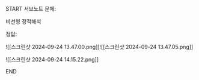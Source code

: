 START
서브노트
문제:

비선형 정적해석 

정답:

![[스크린샷 2024-09-24 13.47.00.png]]![[스크린샷 2024-09-24 13.47.05.png]]

![[스크린샷 2024-09-24 14.15.22.png]]
<!--ID: 1727688301318-->
END